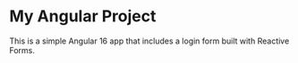 # My Angular Project

This is a simple Angular 16 app that includes a login form built with Reactive Forms.



